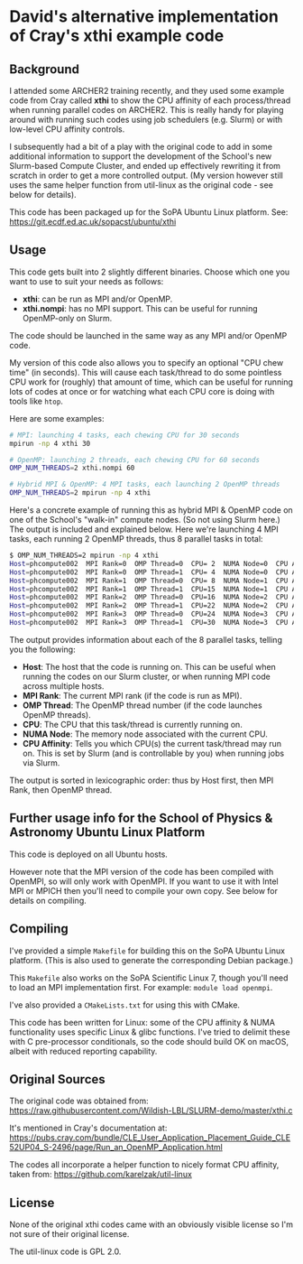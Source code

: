 # David's alternative implementation of Cray's xthi example code

## Background

I attended some ARCHER2 training recently, and they used some example code from Cray
called **xthi** to show the CPU affinity of each process/thread when running parallel
codes on ARCHER2. This is really handy for playing around with running such codes
using job schedulers (e.g. Slurm) or with low-level CPU affinity controls.

I subsequently had a bit of a play with the original code to add in some
additional information to support the development of the School's new Slurm-based
Compute Cluster, and ended up effectively rewriting it from scratch in order to get
a more controlled output. (My version however still uses the same helper function from
util-linux as the original code - see below for details).

This code has been packaged up for the SoPA Ubuntu Linux platform.
See: https://git.ecdf.ed.ac.uk/sopacst/ubuntu/xthi

## Usage

This code gets built into 2 slightly different binaries.
Choose which one you want to use to suit your needs as follows:

* **xthi**: can be run as MPI and/or OpenMP.
* **xthi.nompi**: has no MPI support. This can be useful for running
  OpenMP-only on Slurm.

The code should be launched in the same way as any MPI and/or OpenMP code.

My version of this code also allows you to specify an optional "CPU chew time" (in seconds).
This will cause each task/thread to do some pointless CPU work for (roughly) that
amount of time, which can be useful for running lots of codes at once or for
watching what each CPU core is doing with tools like `htop`.

Here are some examples:

```sh
# MPI: launching 4 tasks, each chewing CPU for 30 seconds
mpirun -np 4 xthi 30

# OpenMP: launching 2 threads, each chewing CPU for 60 seconds
OMP_NUM_THREADS=2 xthi.nompi 60

# Hybrid MPI & OpenMP: 4 MPI tasks, each launching 2 OpenMP threads
OMP_NUM_THREADS=2 mpirun -np 4 xthi
```

Here's a concrete example of running this as hybrid MPI & OpenMP code on one of the
School's "walk-in" compute nodes. (So not using Slurm here.) The output is included
and explained below. Here we're launching 4 MPI tasks, each running 2 OpenMP threads,
thus 8 parallel tasks in total:

```sh
$ OMP_NUM_THREADS=2 mpirun -np 4 xthi
Host=phcompute002  MPI Rank=0  OMP Thread=0  CPU= 2  NUMA Node=0  CPU Affinity=  0-7
Host=phcompute002  MPI Rank=0  OMP Thread=1  CPU= 4  NUMA Node=0  CPU Affinity=  0-7
Host=phcompute002  MPI Rank=1  OMP Thread=0  CPU= 8  NUMA Node=1  CPU Affinity= 8-15
Host=phcompute002  MPI Rank=1  OMP Thread=1  CPU=15  NUMA Node=1  CPU Affinity= 8-15
Host=phcompute002  MPI Rank=2  OMP Thread=0  CPU=16  NUMA Node=2  CPU Affinity=16-23
Host=phcompute002  MPI Rank=2  OMP Thread=1  CPU=22  NUMA Node=2  CPU Affinity=16-23
Host=phcompute002  MPI Rank=3  OMP Thread=0  CPU=24  NUMA Node=3  CPU Affinity=24-31
Host=phcompute002  MPI Rank=3  OMP Thread=1  CPU=30  NUMA Node=3  CPU Affinity=24-31
```

The output provides information about each of the 8 parallel tasks, telling you
the following:

* **Host**: The host that the code is running on. This can be useful when running
  the codes on our Slurm cluster, or when running MPI code across multiple hosts.
* **MPI Rank**: The current MPI rank (if the code is run as MPI).
* **OMP Thread**: The OpenMP thread number (if the code launches OpenMP threads).
* **CPU**: The CPU that this task/thread is currently running on.
* **NUMA Node**: The memory node associated with the current CPU.
* **CPU Affinity**: Tells you which CPU(s) the current task/thread may run on.
  This is set by Slurm (and is controllable by you) when running jobs via Slurm.

The output is sorted in lexicographic order: thus by Host first, then MPI Rank,
then OpenMP thread.

## Further usage info for the School of Physics & Astronomy Ubuntu Linux Platform

This code is deployed on all Ubuntu hosts.

However note that the MPI version of the code has been compiled with OpenMPI,
so will only work with OpenMPI. If you want to use it with Intel MPI or MPICH
then you'll need to compile your own copy. See below for details on compiling.

## Compiling

I've provided a simple `Makefile` for building this on the SoPA Ubuntu Linux platform.
(This is also used to generate the corresponding Debian package.)

This `Makefile` also works on the SoPA Scientific Linux 7, though you'll need to load
an MPI implementation first. For example: `module load openmpi`.

I've also provided a `CMakeLists.txt` for using this with CMake.

This code has been written for Linux: some of the CPU affinity & NUMA functionality
uses specific Linux & glibc functions. I've tried to delimit these with C pre-processor
conditionals, so the code should build OK on macOS, albeit with reduced reporting capability.

## Original Sources

The original code was obtained from:
https://raw.githubusercontent.com/Wildish-LBL/SLURM-demo/master/xthi.c

It's mentioned in Cray's documentation at:
https://pubs.cray.com/bundle/CLE_User_Application_Placement_Guide_CLE52UP04_S-2496/page/Run_an_OpenMP_Application.html

The codes all incorporate a helper function to nicely format
CPU affinity, taken from:
https://github.com/karelzak/util-linux

## License

None of the original xthi codes came with an obviously visible license
so I'm not sure of their original license.

The util-linux code is GPL 2.0.
